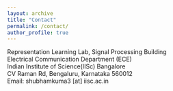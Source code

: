 ```yaml
---
layout: archive
title: "Contact"
permalink: /contact/
author_profile: true
---
```

Representation Learning Lab, Signal Processing Building<br>
Electrical Communication Department (ECE) <br>
Indian Institute of Science(IISc) Bangalore <br>
CV Raman Rd, Bengaluru, Karnataka 560012<br>
Email: shubhamkuma3 [at] iisc.ac.in

